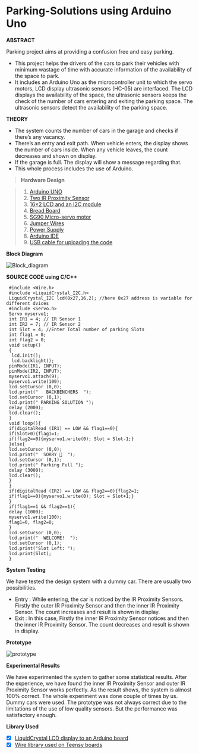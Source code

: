 # Parking-Solutions using Arduino Uno

**ABSTRACT**

Parking project aims at providing a confusion free and easy parking.
*	This project helps the drivers of the cars to park their vehicles with minimum wastage of time with accurate information of the availability of the space to park.
*	It includes an Arduino Uno as the microcontroller unit to which the servo motors, LCD display ultrasonic sensors (HC-05) are interfaced. The LCD displays the availability of the space, the ultrasonic sensors keeps the check of the number of cars entering and exiting the parking space. The ultrasonic sensors detect the availability of the parking space.

**THEORY**

*	The system counts the number of cars in the garage and checks if there’s any vacancy.
*	There’s an entry and exit path. When vehicle enters, the display shows the number of cars inside. When any vehicle leaves, the count decreases and shown on display.
*	If the garage is full. The display will show a message regarding that. 
*	This whole process includes the use of Arduino.

>**Hardware Design**

>1.	[Arduino UNO](https://store-usa.arduino.cc/products/arduino-uno-rev3/?selectedStore=us)
>2.	[Two IR Proximity Sensor]()
>3.	[16×2 LCD and an I2C module]()
>4.	[Bread Board]()
>5.	[SG90 Micro-servo motor]()
>6.	[Jumper Wires]()
>7.  [Power Supply]()
>8.  [Arduino IDE]()
>9.  [USB cable for uploading the code]()

**Block Diagram**

![Block_diagram](https://techatronic.com/wp-content/uploads/2021/08/03333-1024x702.jpg)


**SOURCE CODE using C/C++**

```// The BackBenchers
 #include <Wire.h>           
 #include <LiquidCrystal_I2C.h>    
 LiquidCrystal_I2C lcd(0x27,16,2); //here 0x27 address is variable for different dvices  
 #include <Servo.h>   
 Servo myservo1;  
 int IR1 = 4; // IR Sensor 1  
 int IR2 = 7; // IR Sensor 2  
 int Slot = 4; //Enter Total number of parking Slots  
 int flag1 = 0;  
 int flag2 = 0;  
 void setup()  
 {  
  lcd.init();      
  lcd.backlight();  
 pinMode(IR1, INPUT);  
 pinMode(IR2, INPUT);  
 myservo1.attach(9);  
 myservo1.write(100);  
 lcd.setCursor (0,0);  
 lcd.print("   BACKBENCHERS  ");  
 lcd.setCursor (0,1);  
 lcd.print(" PARKING SOLUTION ");  
 delay (2000);  
 lcd.clear();   
 }  
 void loop(){   
 if(digitalRead (IR1) == LOW && flag1==0){  
 if(Slot>0){flag1=1;  
 if(flag2==0){myservo1.write(0); Slot = Slot-1;}  
 }else{  
 lcd.setCursor (0,0);  
 lcd.print("  SORRY 🙁  ");   
 lcd.setCursor (0,1);  
 lcd.print(" Parking Full ");   
 delay (3000);  
 lcd.clear();   
 }  
 }  
 if(digitalRead (IR2) == LOW && flag2==0){flag2=1;  
 if(flag1==0){myservo1.write(0); Slot = Slot+1;}  
 }  
 if(flag1==1 && flag2==1){  
 delay (1000);  
 myservo1.write(100);  
 flag1=0, flag2=0;  
 }  
 lcd.setCursor (0,0);  
 lcd.print("  WELCOME!  ");  
 lcd.setCursor (0,1);  
 lcd.print("Slot Left: ");  
 lcd.print(Slot);  
 }  
 ```

**System Testing**

We have tested the design system with a dummy car. There are usually two possibilities.
*	Entry : While entering, the car is noticed by the IR Proximity Sensors. Firstly the outer IR Proximity Sensor and then the inner IR Proximity Sensor. The count increases and result is shown in display.
*	Exit : In this case, Firstly the inner IR Proximity Sensor notices and then the inner IR Proximity Sensor. The count decreases and result is shown in display.

**Prototype**

![prototype](https:bcbc.jpg)



**Experimental Results**

We have experimented the system to gather some statistical results. After the experience, we have found the inner IR Proximity Sensor and outer IR Proximity Sensor works perfectly. As the result shows, the system is almost 100% correct. The whole experiment was done couple of times by us. Dummy cars were used. The prototype was not always correct due to the limitations of the use of low quality sensors. But the performance was satisfactory enough.

**Library Used**

- [x] [LiquidCrystal LCD display to an Arduino board](https://github.com/PaulStoffregen/Wire)
- [x] [Wire library used on Teensy boards](https://github.com/fdebrabander/Arduino-LiquidCrystal-I2C-library)
